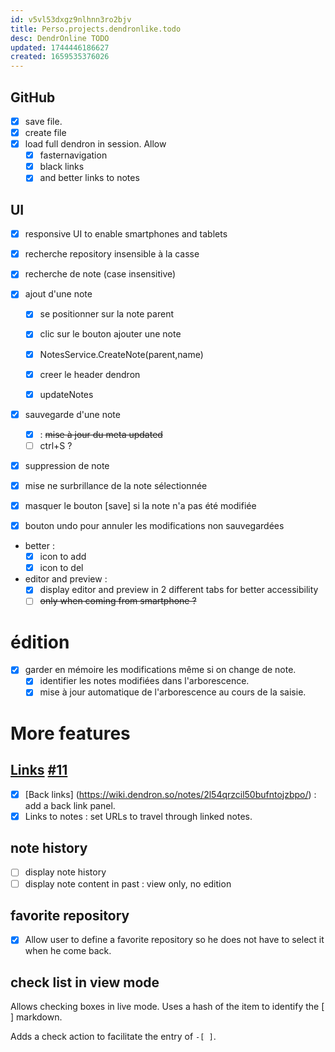 ```yaml
---
id: v5vl53dxgz9nlhnn3ro2bjv
title: Perso.projects.dendronlike.todo
desc: DendrOnline TODO
updated: 1744446186627
created: 1659535376026
---
```



## GitHub

- [X] save file.
- [X] create file
- [X] load full dendron in session. Allow 
    - [X] fasternavigation
    - [X] black links 
    - [X] and better links to notes

## UI
- [X] responsive UI to enable smartphones and tablets

- [X] recherche repository insensible à la casse

- [X] recherche de note (case insensitive)

- [X] ajout d'une note 

  - [X] se positionner sur la note parent
  - [X] clic sur le bouton ajouter une note  
  - [X] NotesService.CreateNote(parent,name)
  - [X] creer le header dendron
  - [X] updateNotes


- [X] sauvegarde d'une note
   - [X] : ~~mise à jour du meta updated~~
   - [ ] ctrl+S ?

- [X]  suppression de note
- [X] mise ne surbrillance de la note sélectionnée

- [X] masquer le bouton [save] si la note n'a pas été modifiée
- [X] bouton undo pour annuler les modifications non sauvegardées


- better :
   - [X] icon to add
   - [X] icon to del

- editor and preview :
   - [X] display editor and preview in 2 different tabs for better accessibility
   - [ ] ~~only when coming from smartphone ?~~

# édition

- [X] garder en mémoire les modifications même si on change de note.
   - [X] identifier les notes modifiées dans l'arborescence.
   - [X] mise à jour automatique de l'arborescence au cours de la saisie.

# More features

## [Links](https://wiki.dendron.so/notes/3472226a-ff3c-432d-bf5d-10926f39f6c2/) [#11](https://github.com/b3b00/dendrOnline/issues/11)
- [X] [Back links] (https://wiki.dendron.so/notes/2l54qrzcil50bufntojzbpo/) : add a back link panel.
- [X] Links to notes : set URLs to travel through linked notes.

## note history 
- [ ] display note history
- [ ] display note content in past : view only, no edition 

## favorite repository
- [X]  Allow user to define a favorite repository so he does not have to select it when he come back.

## check list in view mode

Allows checking boxes in live mode. Uses a hash of the item to identify the [ ] markdown.

Adds a check action to facilitate the entry of `-[ ]`.

